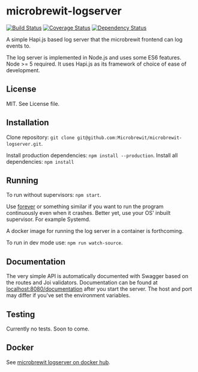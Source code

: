 # microbrewit-logserver

[![Build Status](https://travis-ci.org/Microbrewit/microbrewit-logserver.svg?branch=master)](https://travis-ci.org/Microbrewit/microbrewit-logserver)
[![Coverage Status](https://coveralls.io/repos/github/Microbrewit/microbrewit-logserver/badge.svg?branch=master)](https://coveralls.io/github/Microbrewit/microbrewit-logserver?branch=master)
[![Dependency Status](https://david-dm.org/microbrewit/microbrewit-logserver.svg?branch=master)](https://david-dm.org/microbrewit/microbrewit-logserver)

A simple Hapi.js based log server that the microbrewit frontend can log events
to.

The log server is implemented in Node.js and uses some ES6 features. Node >= 5
required. It uses Hapi.js as its framework of choice of ease of development.

## License

MIT. See License file.

## Installation

Clone repository: `git clone git@github.com:Microbrewit/microbrewit-logserver.git`.

Install production dependencies: `npm install --production`.
Install all dependencies: `npm install`

## Running

To run without supervisors: `npm start`.

Use [forever](https://www.npmjs.com/package/forever) or something similar if
you want to run the program continuously even when it crashes. Better yet, use
your OS' inbuilt supervisor. For example Systemd.

A docker image for running the log server in a container is forthcoming.

To run in dev mode use: `npm run watch-source`.

## Documentation

The very simple API is automatically documented with Swagger based on the
routes and Joi validators. Documentation can be found at
[localhost:8080/documentation](http://localhost:8080/documentation) after you
start the server. The host and port may differ if you've set the environment
variables.

## Testing

Currently no tests. Soon to come.

## Docker

See [microbrewit logserver on docker hub](https://hub.docker.com/r/microbrewit/microbrewit-logserver/).